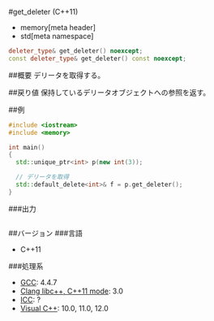 #get_deleter (C++11)
* memory[meta header]
* std[meta namespace]

```cpp
deleter_type& get_deleter() noexcept;
const deleter_type& get_deleter() const noexcept;
```

##概要
デリータを取得する。


##戻り値
保持しているデリータオブジェクトへの参照を返す。


##例
```cpp
#include <iostream>
#include <memory>

int main()
{
  std::unique_ptr<int> p(new int(3));

  // デリータを取得
  std::default_delete<int>& f = p.get_deleter();
}
```

###出力
```
```

##バージョン
###言語
- C++11

###処理系
- [GCC](/implementation.md#gcc): 4.4.7
- [Clang libc++, C++11 mode](/implementation.md#clang): 3.0
- [ICC](/implementation.md#icc): ?
- [Visual C++](/implementation.md#visual_cpp): 10.0, 11.0, 12.0
